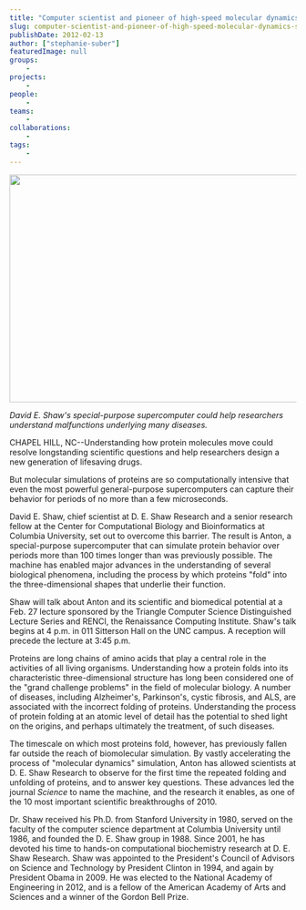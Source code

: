 ```yaml
---
title: "Computer scientist and pioneer of high-speed molecular dynamics simulations to speak at Carolina"
slug: computer-scientist-and-pioneer-of-high-speed-molecular-dynamics-simulations-to-speak-at-carolina-2
publishDate: 2012-02-13
author: ["stephanie-suber"]
featuredImage: null
groups:
    - 
projects:
    - 
people:
    - 
teams: 
    - 
collaborations:
    - 
tags:
    - 
---
```



<p><a href="https://www.renci.org/wp-content/uploads/2012/02/David-Shaw__photo__600x400.jpg"><img class="alignnone size-full wp-image-8797" title="David-Shaw__photo__600x400" src="https://www.renci.org/wp-content/uploads/2012/02/David-Shaw__photo__600x400.jpg" alt="" width="600" height="400" /></a></p>

<p><em>David E. Shaw's special-purpose supercomputer could help researchers understand malfunctions underlying many diseases.</em></p>
<p>CHAPEL HILL, NC--Understanding how protein molecules move could resolve longstanding scientific questions and help researchers design a new generation of lifesaving drugs.</p>
<p>But molecular simulations of proteins are so computationally intensive that even the most powerful general-purpose supercomputers can capture their behavior for periods of no more than a few microseconds.</p>
<p>David E. Shaw, chief scientist at D. E. Shaw Research and a senior research fellow at the Center for Computational Biology and Bioinformatics at Columbia University, set out to overcome this barrier. The result is Anton, a special-purpose supercomputer that can simulate protein behavior over periods more than 100 times longer than was previously possible. The machine has enabled major advances in the understanding of several biological phenomena, including the process by which proteins "fold" into the three-dimensional shapes that underlie their function.</p>
<p>Shaw will talk about Anton and its scientific and biomedical potential at a Feb. 27 lecture sponsored by the Triangle Computer Science Distinguished Lecture Series and RENCI, the Renaissance Computing Institute. Shaw's talk begins at 4 p.m. in 011 Sitterson Hall on the UNC campus. A reception will precede the lecture at 3:45 p.m.</p>
<p>Proteins are long chains of amino acids that play a central role in the activities of all living organisms. Understanding how a protein folds into its characteristic three-dimensional structure has long been considered one of the "grand challenge problems" in the field of molecular biology. A number of diseases, including Alzheimer's, Parkinson's, cystic fibrosis, and ALS, are associated with the incorrect folding of proteins. Understanding the process of protein folding at an atomic level of detail has the potential to shed light on the origins, and perhaps ultimately the treatment, of such diseases.</p>
<p>The timescale on which most proteins fold, however, has previously fallen far outside the reach of biomolecular simulation. By vastly accelerating the process of "molecular dynamics" simulation, Anton has allowed scientists at D. E. Shaw Research to observe for the first time the repeated folding and unfolding of proteins, and to answer key questions. These advances led the journal <em>Science</em> to name the machine, and the research it enables, as one of the 10 most important scientific breakthroughs of 2010.</p>
<p>Dr. Shaw received his Ph.D. from Stanford University in 1980, served on the faculty of the computer science department at Columbia University until 1986, and founded the D. E. Shaw group in 1988. Since 2001, he has devoted his time to hands-on computational biochemistry research at D. E. Shaw Research. Shaw was appointed to the President's Council of Advisors on Science and Technology by President Clinton in 1994, and again by President Obama in 2009. He was elected to the National Academy of Engineering in 2012, and is a fellow of the American Academy of Arts and Sciences and a winner of the Gordon Bell Prize.</p>

<!-- old tags
    ["David E. Shaw","molecular dynamics","protein folding","Triangle Computer Science Distinguished Lecture Series (TCSDLS)"]
-->
